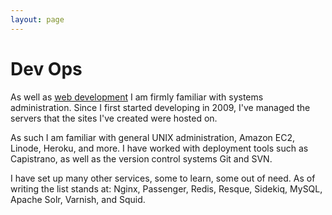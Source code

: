 ```yaml
---
layout: page
---
```

# Dev Ops

As well as [web development](/webdev.html) I am firmly familiar with systems administration. Since I first started developing in 2009, I've managed the servers that the sites I've created were hosted on.

As such I am familiar with general UNIX administration, Amazon EC2, Linode, Heroku, and more. I have worked with deployment tools such as Capistrano, as well as the version control systems Git and SVN.

I have set up many other services, some to learn, some out of need. As of writing the list stands at: Nginx, Passenger, Redis, Resque, Sidekiq, MySQL, Apache Solr, Varnish, and Squid.